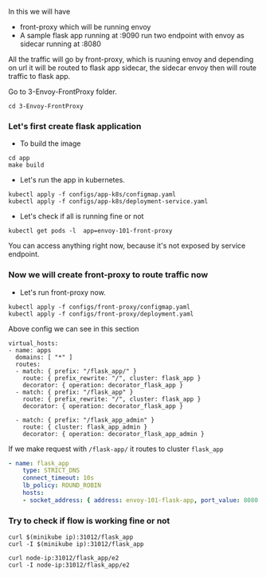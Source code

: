 In this we will have 

* front-proxy which will be running envoy
* A sample flask app running at :9090 run two endpoint with envoy as sidecar running at :8080


All the traffic will go by front-proxy, which is ruuning envoy and depending on url it will be routed to flask app sidecar, the sidecar envoy then will route traffic to flask app.


Go to 3-Envoy-FrontProxy folder.
```command
cd 3-Envoy-FrontProxy
```

### Let's first create flask application
 
* To build the image
```command
cd app
make build
```

* Let's run the app in kubernetes.

```command
kubectl apply -f configs/app-k8s/configmap.yaml
kubectl apply -f configs/app-k8s/deployment-service.yaml
```


* Let's check if all is running fine or not

```command
kubectl get pods -l  app=envoy-101-front-proxy
```

You can access anything right now, because it's not exposed by service endpoint.


### Now we will create front-proxy to route traffic now

* Let's run front-proxy now.

```command
kubectl apply -f configs/front-proxy/configmap.yaml
kubectl apply -f configs/front-proxy/deployment.yaml
```

Above config we can see in this section

```
virtual_hosts:
- name: apps
  domains: [ "*" ]
  routes:
  - match: { prefix: "/flask_app/" }
    route: { prefix_rewrite: "/", cluster: flask_app }
    decorator: { operation: decorator_flask_app }
  - match: { prefix: "/flask_app" }
    route: { prefix_rewrite: "/", cluster: flask_app }
    decorator: { operation: decorator_flask_app }

  - match: { prefix: "/flask_app_admin" }
    route: { cluster: flask_app_admin }
    decorator: { operation: decorator_flask_app_admin }

```


If we make request with `/flask-app/` it routes to cluster `flask_app`

```yaml
- name: flask_app
    type: STRICT_DNS
    connect_timeout: 10s
    lb_policy: ROUND_ROBIN
    hosts:
    - socket_address: { address: envoy-101-flask-app, port_value: 8080 }
```


### Try to check if flow is working fine or not

```command
curl $(minikube ip):31012/flask_app
curl -I $(minikube ip):31012/flask_app
```

```command
curl node-ip:31012/flask_app/e2
curl -I node-ip:31012/flask_app/e2
```
